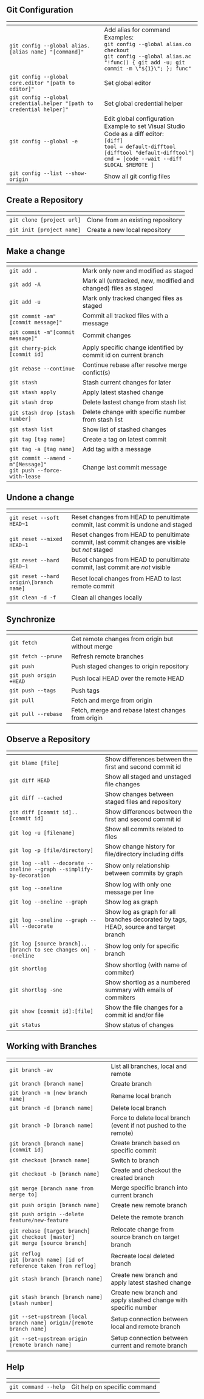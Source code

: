 ## Git Configuration
|<span>||
|:---|:---|
|```git config --global alias.[alias name] "[command]"```|Add alias for command <br>Examples: <br> ```git config --global alias.co checkout``` <br>  ```git config --global alias.ac "!func() { git add -u; git commit -m \"${1}\"; }; func" ```|
|```git config --global core.editor "[path to editor]"```|Set global editor|
|```git config --global credential.helper "[path to credential helper]"```|Set global credential helper|
|```git config --global -e```|Edit global configuration <br> Example to set Visual Studio Code as a diff editor: <br> ```[diff]``` <br> ```tool = default-difftool``` <br> ```[difftool "default-difftool"]``` <br> ```cmd = [code --wait --diff $LOCAL $REMOTE ]```|
|```git config --list --show-origin```|Show all git config files|

## Create a Repository
|<span>||
|:---|:---|
|```git clone [project url]```|Clone from an existing repository|
|```git init [project name]```|Create a new local repository|

## Make a change
|<span>||
|:---|:---|
|```git add .```|Mark only new and modified as staged|  
|```git add -A```|Mark all (untracked, new, modified and changed) files as staged|
|```git add -u```|Mark only tracked changed files as staged|
|```git commit -am"[commit message]"```|Commit all tracked files with a message|
|```git commit -m"[commit message]"```|Commit changes|
|```git cherry-pick [commit id]```|Apply specific change identified by commit id on current branch|
|```git rebase --continue```|Continue rebase after resolve merge confict(s)|
|```git stash```|Stash current changes for later|
|```git stash apply```|Apply latest stashed change|
|```git stash drop```|Delete lastest change from stash list|
|```git stash drop [stash number]```|Delete change with specific number from stash list|
|```git stash list```|Show list of stashed changes|
|```git tag [tag name]```|Create a tag on latest commit|
|```git tag -a [tag name]```|Add tag with a message|
|```git commit --amend -m"[Message]"``` <br> ```git push --force-with-lease```|Change last commit message|

## Undone a change
|<span>||
|:---|:---|
|```git reset --soft HEAD~1```|Reset changes from HEAD to penultimate commit, last commit is undone and staged|
|```git reset --mixed HEAD~1```|Reset changes from HEAD to penultimate commit, last commit changes are visible but _not_ staged|
|```git reset --hard HEAD~1```|Reset changes from HEAD to penultimate commit, last commit are _not_ visible|
|```git reset --hard origin\[branch name]```|Reset local changes from HEAD to last remote commit|
|```git clean -d -f```|Clean all changes locally|

## Synchronize
|<span>||
|:---|:---|
|```git fetch```|Get remote changes from origin but without merge|
|```git fetch --prune```|Refresh remote branches|
|```git push```|Push staged changes to origin repository|
|```git push origin +HEAD```|Push local HEAD over the remote HEAD|
|```git push --tags```|Push tags|
|```git pull```|Fetch and merge from origin|
|```git pull --rebase```|Fetch, merge and rebase latest changes from origin|

## Observe a Repository
|<span>||
|:---|:---|
|```git blame [file]```|Show differences between the first and second commit id|
|```git diff HEAD```|Show all staged and unstaged file changes|
|```git diff --cached```|Show changes between staged files and repository|
|```git diff [commit id]..[commit id]```|Show differences between the first and second commit id|
|```git log -u [filename]```|Show all commits related to files|
|```git log -p [file/directory]```|Show change history for file/directory including diffs
|```git log --all --decorate --oneline --graph --simplify-by-decoration```|Show only relationship between commits by graph|
|```git log --oneline```|Show log with only one message per line|
|```git log --oneline --graph```|Show log as graph|
|```git log --oneline --graph --all --decorate```|Show log as graph for all branches decorated by tags, HEAD, source and target branch|
|```git log [source branch]..[branch to see changes on] --oneline```|Show log only for specific branch|
|```git shortlog```|Show shortlog (with name of commiter)|
|```git shortlog -sne```|Show shortlog as a numbered summary with emails of commiters|
|```git show [commit id]:[file]```|Show the file changes for a commit id and/or file
|```git status```|Show status of changes|

## Working with Branches
|<span>||
|:---|:---|
|```git branch -av```|List all branches, local and remote|
|```git branch [branch name]```|Create branch|
|```git branch -m [new branch name]```|Rename local branch|
|```git branch -d [branch name]```|Delete local branch|
|```git branch -D [branch name]```|Force to delete local branch (event if not pushed to the remote)|
|```git branch [branch name] [commit id]```|Create branch based on specific commit|
|```git checkout [branch name]```|Switch to branch|
|```git checkout -b [branch name]```|Create and checkout the created branch|
|```git merge [branch name from merge to]```|Merge specific branch into current branch|
|```git push origin [branch name]```|Create new remote branch|
|```git push origin --delete feature/new-feature```|Delete the remote branch|
|```git rebase [target branch]``` <br> ```git checkout [master]``` <br> ```git merge [source branch]```|Relocate change from source branch on target branch|
|```git reflog``` <br> ```git [branch name] [id of reference taken from reflog]```|Recreate local deleted branch|
|```git stash branch [branch name]```|Create new branch and apply latest stashed change|
|```git stash branch [branch name] [stash number]```|Create new branch and apply stashed change with specific number|
|```git --set-upstream [local branch name] origin/[remote branch name]```|Setup connection between local and remote branch|
|```git --set-upstream origin [remote branch name]```|Setup connection between current and remote branch|

## Help
|<span>||
|:---|:---|
|```git command --help```|Git help on specific command|
